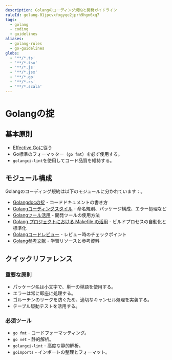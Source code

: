 ```yaml
---
description: Golangのコーディング規約と開発ガイドライン
ruleId: golang-01jpcvxfxgyqe2jprh9hgn6xq7
tags:
  - golang
  - coding
  - guidelines
aliases:
  - golang-rules
  - go-guidelines
globs:
  - '**/*.ts'
  - '**/*.tsx'
  - '**/*.js'
  - '**/*.jsx'
  - '**/*.go'
  - '**/*.rs'
  - '**/*.scala'
---
```


# Golangの掟

## 基本原則

- [Effective Go](https://golang.org/doc/effective_go)に従う
- Go標準のフォーマッター（`go fmt`）を必ず使用する。
- `golangci-lint`を使用してコード品質を維持する。

## モジュール構成

Golangのコーディング規約は以下のモジュールに分かれています：。

- [Golangdocの掟](golang/golangdoc-01jpcvxfxqe37ka9pn3xb4m9yr.md) - コードドキュメントの書き方
- [Golangコーディングスタイル](golang/golangstyle-01jpcvxfxpsvpepv85myk6s6bg.md) - 命名規則、パッケージ構成、エラー処理など
- [Golangツール活用](golang/golangtools-01jpcvxfxpsvpepv85myk6s6bf.md) - 開発ツールの使用方法
- [Golang プロジェクトにおける Makefile の活用](golang/golangmake-01jpcvxfxqe37ka9pn3xb4m9yq.md) - ビルドプロセスの自動化と標準化
- [Golangコードレビュー](golang/golangreview-01jpcvxfxpsvpepv85myk6s6bh.md) - レビュー時のチェックポイント
- [Golang参考文献](golang/golangrefs-01jpcvxfxpsvpepv85myk6s6bj.md) - 学習リソースと参考資料

## クイックリファレンス

### 重要な原則

- パッケージ名は小文字で、単一の単語を使用する。
- エラーは常に即座に処理する。
- ゴルーチンのリークを防ぐため、適切なキャンセル処理を実装する。
- テーブル駆動テストを活用する。

### 必須ツール

- `go fmt` - コードフォーマッティング。
- `go vet` - 静的解析。
- `golangci-lint` - 高度な静的解析。
- `goimports` - インポートの整理とフォーマット。
